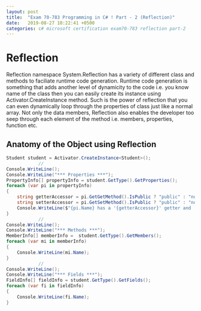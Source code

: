 ```yaml
---
layout: post
title:  "Exam 70-783 Programming in C# ! Part - 2 (Reflection)"
date:   2019-08-27 10:22:41 +0500
categories: c# microsoft certification exam70-783 reflection part-2
---
```


# Reflection
Reflection namespace System.Reflection has a variety of different class and methods to faciliate runtime code generation. Runtime code generation is something that adds another level of dynamicity to the code i.e. you know name of the class then you can easily create its instance using Activator.CreateInstance method. Such is the power of reflection that you can even dynamically loop through the properties of class just like a normal array. Not only the data members, Reflection also enables the developer too seep through each element of the method i.e. members, properties, function etc.

## Anatomy of the Object using Reflection

```cs
Student student = Activator.CreateInstance<Student>();
            //
Console.WriteLine();
Console.WriteLine("*** Properties ***");
PropertyInfo[] propertyInfo = student.GetType().GetProperties();
foreach (var pi in propertyInfo)
{
	string getterAccessor = pi.GetGetMethod().IsPublic ? "public" : "not public";
	string setterAccessor = pi.GetSetMethod().IsPublic ? "public" : "not public"; 
	Console.WriteLine($"{pi.Name} has a '{getterAccessor}' getter and '{setterAccessor}' setter");
}
            //
Console.WriteLine();
Console.WriteLine("*** Methods ***");
MemberInfo[] memberInfo =  student.GetType().GetMembers();
foreach (var mi in memberInfo)
{
	Console.WriteLine(mi.Name);
}
            //
Console.WriteLine();
Console.WriteLine("*** Fields ***");
FieldInfo[] fieldInfo = student.GetType().GetFields();
foreach (var fi in fieldInfo)
{
	Console.WriteLine(fi.Name);
}
```

